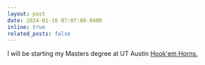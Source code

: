 ```yaml
---
layout: post
date: 2024-01-16 07:07:00-0400
inline: true
related_posts: false
---
```


I will be starting my Masters degree at UT Austin <a class="highlight" href="https://en.wikipedia.org/wiki/Hook_%27em_Horns">Hook'em Horns.</a>
